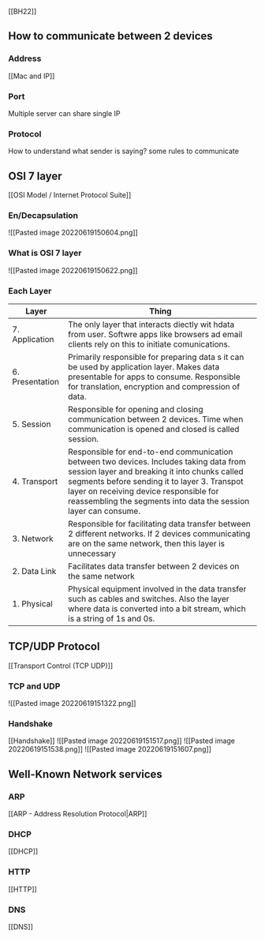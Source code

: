 [[BH22]]

## How to communicate between 2 devices
### Address
[[Mac and IP]]
### Port
Multiple server can share single IP
### Protocol
How to understand what sender is saying? some rules to communicate

## OSI 7 layer
[[OSI Model / Internet Protocol Suite]]
### En/Decapsulation
![[Pasted image 20220619150604.png]]
### What is OSI 7 layer
![[Pasted image 20220619150622.png]]
### Each Layer

| Layer           | Thing                                                                                                                                                                                                                                                                                                 |
| --------------- | ----------------------------------------------------------------------------------------------------------------------------------------------------------------------------------------------------------------------------------------------------------------------------------------------------- |
| 7. Application  | The only layer that interacts diectly wit hdata from user. Softwre apps like browsers ad email clients rely on this to initiate comunications.                                                                                                                                                        |
| 6. Presentation | Primarily responsible for preparing data s it can be used by application layer. Makes data presentable for apps to consume. Responsible for translation, encryption and compression of data.                                                                                                          |
| 5. Session      | Responsible for opening and closing communication between 2 devices. Time when communication is opened and closed is called session.                                                                                                                                                                  |
| 4. Transport    | Responsible for end-to-end communication between two devices. Includes taking data from session layer and breaking it into chunks called segments before sending it to layer 3. Transpot layer on receiving device responsible for reassembling the segments into data the session layer can consume. |
| 3. Network      | Responsible for facilitating data transfer between 2 different networks. If 2 devices communicating are on the same network, then this layer is unnecessary                                                                                                                                           |
| 2. Data Link    | Facilitates data transfer between 2 devices on the same network                                                                                                                                                                                                                                       |
| 1. Physical     | Physical equipment involved in the data transfer such as cables and switches. Also the layer where data is converted into a bit stream, which is a string of 1s and 0s.                                                                                                                                                                                                                                                                                                      |

## TCP/UDP Protocol
[[Transport Control (TCP UDP)]]
### TCP and UDP
![[Pasted image 20220619151322.png]]

### Handshake
[[Handshake]]
![[Pasted image 20220619151517.png]]
![[Pasted image 20220619151538.png]]
![[Pasted image 20220619151607.png]]

## Well-Known Network services
### ARP
[[ARP - Address Resolution Protocol|ARP]]
### DHCP
[[DHCP]]
### HTTP
[[HTTP]]
### DNS
[[DNS]]